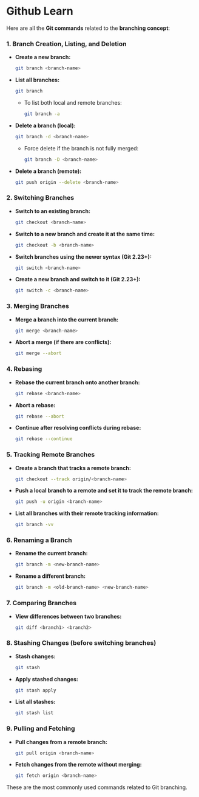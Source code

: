 # Github Learn

Here are all the **Git commands** related to the **branching concept**:

### 1. **Branch Creation, Listing, and Deletion**

- **Create a new branch:**
  ```bash
  git branch <branch-name>
  ```

- **List all branches:**
  ```bash
  git branch
  ```
  - To list both local and remote branches:
    ```bash
    git branch -a
    ```

- **Delete a branch (local):**
  ```bash
  git branch -d <branch-name>
  ```
  - Force delete if the branch is not fully merged:
    ```bash
    git branch -D <branch-name>
    ```

- **Delete a branch (remote):**
  ```bash
  git push origin --delete <branch-name>
  ```

### 2. **Switching Branches**

- **Switch to an existing branch:**
  ```bash
  git checkout <branch-name>
  ```

- **Switch to a new branch and create it at the same time:**
  ```bash
  git checkout -b <branch-name>
  ```

- **Switch branches using the newer syntax (Git 2.23+):**
  ```bash
  git switch <branch-name>
  ```

- **Create a new branch and switch to it (Git 2.23+):**
  ```bash
  git switch -c <branch-name>
  ```

### 3. **Merging Branches**

- **Merge a branch into the current branch:**
  ```bash
  git merge <branch-name>
  ```

- **Abort a merge (if there are conflicts):**
  ```bash
  git merge --abort
  ```

### 4. **Rebasing**

- **Rebase the current branch onto another branch:**
  ```bash
  git rebase <branch-name>
  ```

- **Abort a rebase:**
  ```bash
  git rebase --abort
  ```

- **Continue after resolving conflicts during rebase:**
  ```bash
  git rebase --continue
  ```

### 5. **Tracking Remote Branches**

- **Create a branch that tracks a remote branch:**
  ```bash
  git checkout --track origin/<branch-name>
  ```

- **Push a local branch to a remote and set it to track the remote branch:**
  ```bash
  git push -u origin <branch-name>
  ```

- **List all branches with their remote tracking information:**
  ```bash
  git branch -vv
  ```

### 6. **Renaming a Branch**

- **Rename the current branch:**
  ```bash
  git branch -m <new-branch-name>
  ```

- **Rename a different branch:**
  ```bash
  git branch -m <old-branch-name> <new-branch-name>
  ```

### 7. **Comparing Branches**

- **View differences between two branches:**
  ```bash
  git diff <branch1> <branch2>
  ```

### 8. **Stashing Changes (before switching branches)**

- **Stash changes:**
  ```bash
  git stash
  ```

- **Apply stashed changes:**
  ```bash
  git stash apply
  ```

- **List all stashes:**
  ```bash
  git stash list
  ```

### 9. **Pulling and Fetching**

- **Pull changes from a remote branch:**
  ```bash
  git pull origin <branch-name>
  ```

- **Fetch changes from the remote without merging:**
  ```bash
  git fetch origin <branch-name>
  ```

These are the most commonly used commands related to Git branching.
